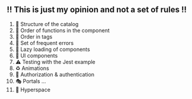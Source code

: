 ## :bangbang: This is just my opinion and not a set of rules :bangbang:

1. :file_folder: Structure of the catalog
2. :1234: Order of functions in the component
3. :orange_book: Order in tags
4. :construction: Set of frequent errors
5. :helicopter: Lazy loading of components
6. :rainbow: UI components
7. :warning: Testing with the Jest example
8. :recycle: Animations
9. :pizza: Authorization & authentication
10. :performing_arts: Portals
...
999. :rocket: Hyperspace
